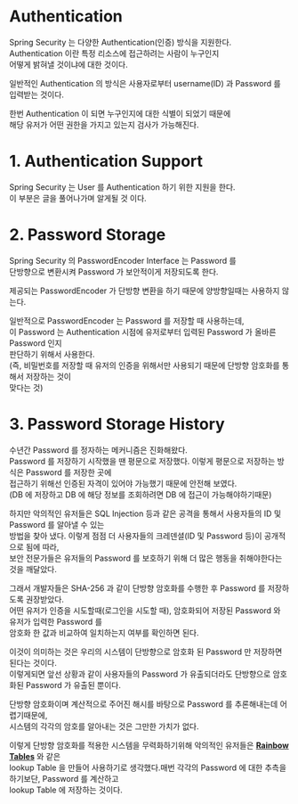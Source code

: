 Authentication
==============

Spring Security 는 다양한 Authentication(인증) 방식을 지원한다.  
Authentication 이란 특정 리소스에 접근하려는 사람이 누구인지  
어떻게 밝혀낼 것이냐에 대한 것이다.  

일반적인 Authentication 의 방식은 사용자로부터 username(ID) 과 Password 를  
입력받는 것이다.

한번 Authentication 이 되면 누구인지에 대한 식별이 되었기 때문에  
해당 유저가 어떤 권한을 가지고 있는지 검사가 가능해진다.


# 1. Authentication Support
Spring Security 는 User 를 Authentication 하기 위한 지원을 한다.    
이 부분은 글을 풀어나가며 알게될 것 이다.

# 2. Password Storage
Spring Security 의 PasswordEncoder Interface 는 Password 를  
단방향으로 변환시켜 Password 가 보안적이게 저장되도록 한다.  

제공되는 PasswordEncoder 가 단방향 변환을 하기 때문에 양방향일때는 사용하지 않는다.  

일반적으로 PasswordEncoder 는 Password 를 저장할 때 사용하는데,  
이 Password 는 Authentication 시점에 유저로부터 입력된 Password 가 올바른 Password 인지  
판단하기 위해서 사용한다.  
(즉, 비밀번호를 저장할 때 유저의 인증을 위해서만 사용되기 때문에 단방향 암호화를 통해서 저장하는 것이  
맞다는 것)

# 3. Password Storage History
수년간 Password 를 정자하는 메커니즘은 진화해왔다.  
Password 를 저장하기 시작했을 땐 평문으로 저장했다. 이렇게 평문으로 저장하는 방식은 Password 를 저장한 곳에  
접근하기 위해선 인증된 자격이 있어야 가능했기 때문에 안전해 보였다.  
(DB 에 저장하고 DB 에 해당 정보를 조회하려면 DB 에 접근이 가능해야하기때문)

하지만 악의적인 유저들은 SQL Injection 등과 같은 공격을 통해서 사용자들의 ID 및 Password 를 알아낼 수 있는  
방법을 찾아 냈다. 이렇게 점점 더 사용자들의 크레덴셜(ID 및 Password 등)이 공개적으로 됨에 따라,  
보안 전문가들은 유저들의 Password 를 보호하기 위해 더 많은 행동을 취해야한다는 것을 깨달았다.  

그래서 개발자들은 SHA-256 과 같이 단방향 암호화를 수행한 후 Password 를 저장하도록 권장받았다.  
어떤 유저가 인증을 시도할때(로그인을 시도할 때), 암호화되어 저장된 Password 와 유저가 입력한 Password 를  
암호화 한 값과 비교하여 일치하는지 여부를 확인하면 된다.  

이것이 의미하는 것은 우리의 시스템이 단방향으로 암호화 된 Password 만 저장하면 된다는 것이다.  
이렇게되면 앞선 상황과 같이 사용자들의 Password 가 유출되더라도 단방향으로 암호화된 Password 가 유출된 뿐이다.

단방향 암호화이며 계산적으로 주어진 해시를 바탕으로 Password 를 추론해내는데 어렵기때문에,  
시스템의 각각의 암호를 알아내는 것은 그만한 가치가 없다.  

이렇게 단방향 암호화를 적용한 시스템을 무력화하기위해 악의적인 유저들은 [**Rainbow Tables**](https://en.wikipedia.org/wiki/Rainbow_table) 와 같은  
lookup Table 을 만들어 사용하기로 생각했다.매번 각각의 Password 에 대한 추측을 하기보단, Password 를 계산하고  
lookup Table 에 저장하는 것이다.  





